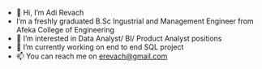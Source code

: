 - 👋 Hi, I’m Adi Revach
-  I’m a freshly graduated B.Sc Ingustrial and Management Engineer from Afeka College of Engineering
- 👀 I’m interested in Data Analyst/ BI/ Product Analyst positions
- 🌱 I’m currently working on end to end SQL project
- 📫 You can reach me on erevach@gmail.com

